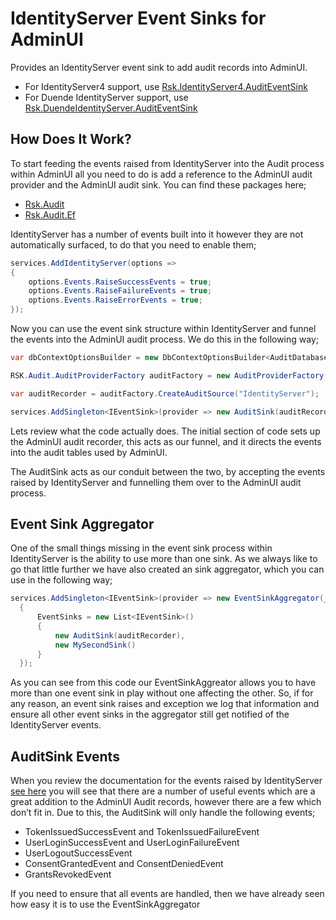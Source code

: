 # IdentityServer Event Sinks for AdminUI

Provides an IdentityServer event sink to add audit records into AdminUI.

- For IdentityServer4 support, use [Rsk.IdentityServer4.AuditEventSink](https://www.nuget.org/packages/RSK.IdentityServer4.AuditEventSink/)
- For Duende IdentityServer support, use [Rsk.DuendeIdentityServer.AuditEventSink](https://www.nuget.org/packages/RSK.DuendeIdentityServer.AuditEventSink/)

## How Does It Work?

To start feeding the events raised from IdentityServer into the Audit process within AdminUI all you need to do is add a reference to the AdminUI audit provider and the AdminUI audit sink.  You can find these packages here;

- [Rsk.Audit](https://www.nuget.org/packages/RSK.Audit/)
- [Rsk.Audit.Ef](https://www.nuget.org/packages/RSK.Audit.EF/)

IdentityServer has a number of events built into it however they are not automatically surfaced, to do that you need to enable them;

```csharp
services.AddIdentityServer(options =>
{
    options.Events.RaiseSuccessEvents = true;
    options.Events.RaiseFailureEvents = true;
    options.Events.RaiseErrorEvents = true;
});
```

Now you can use the event sink structure within IdentityServer and funnel the events into the AdminUI audit process. We do this in the following way;

```csharp
var dbContextOptionsBuilder = new DbContextOptionsBuilder<AuditDatabaseContext>();

RSK.Audit.AuditProviderFactory auditFactory = new AuditProviderFactory(dbContextOptionsBuilder.UseSqlServer(connectionString).Options);

var auditRecorder = auditFactory.CreateAuditSource("IdentityServer");

services.AddSingleton<IEventSink>(provider => new AuditSink(auditRecorder));
```

Lets review what the code actually does. The initial section of code sets up the AdminUI audit recorder, this acts as our funnel, and it directs the events into the audit tables used by AdminUI.

The AuditSink acts as our conduit between the two, by accepting the events raised by IdentityServer and funnelling them over to the AdminUI audit process.

## Event Sink Aggregator

One of the small things missing in the event sink process within IdentityServer is the ability to use more than one sink. As we always like to go that little further we have also created an sink aggregator, which you can use in the following way;

```csharp
services.AddSingleton<IEventSink>(provider => new EventSinkAggregator(_loggerFactory.CreateLogger("EventSinkAggregator"))
  {
      EventSinks = new List<IEventSink>()
      {
          new AuditSink(auditRecorder),
          new MySecondSink()
      }
  });
```

As you can see from this code our EventSinkAggreator allows you to have more than one event sink in play without one affecting the other. So, if for any reason, an event sink raises and exception we log that information and ensure all other event sinks in the aggregator still get notified of the IdentityServer events.

## AuditSink Events

When you review the documentation for the events raised by IdentityServer [see here](http://docs.identityserver.io/en/latest/topics/events.html) you will see that there are a number of useful events which are a great addition to the AdminUI Audit records, however there are a few which don’t fit in. Due to this, the AuditSink will only handle the following events;

- TokenIssuedSuccessEvent and TokenIssuedFailureEvent
- UserLoginSuccessEvent and UserLoginFailureEvent
- UserLogoutSuccessEvent
- ConsentGrantedEvent and ConsentDeniedEvent
- GrantsRevokedEvent

If you need to ensure that all events are handled, then we have already seen how easy it is to use the EventSinkAggregator
